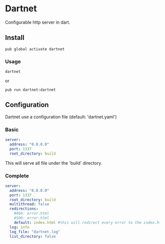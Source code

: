 # Dartnet
Configurable http server in dart.

## Install

`pub global activate dartnet`

### Usage
`dartnet`

or

`pub run dartnet:dartnet`

## Configuration

Dartnet use a configuration file (default: 'dartnet.yaml')

### Basic
```yaml
server:
  address: "0.0.0.0"
  port: 1337
  root_directory: build
```

This will serve all file under the 'build' directory.

### Complete

```yaml
server:
  address: "0.0.0.0"
  port: 1337
  root_directory: build
  multithread: false
  redirections:
    #404: error.html
    #500: error.html
    default: index.html #this will redirect every error to the index.html file
  log: info
  log_file: "dartnet.log"
  list_directory: false
```
